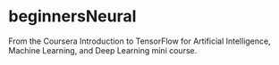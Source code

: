 # beginnersNeural

From the Coursera Introduction to TensorFlow for Artificial Intelligence, Machine Learning, and Deep Learning mini course. 
